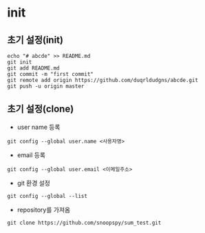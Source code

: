 # init
 ## 초기 설정(init)
```
echo "# abcde" >> README.md
git init
git add README.md
git commit -m "first commit"
git remote add origin https://github.com/duqrldudgns/abcde.git
git push -u origin master                
```

 ## 초기 설정(clone) 

* user name 등록
```
git config --global user.name <사용자명>
```

* email 등록
```
git config --global user.email <이메일주소>
```

* git 환경 설정
```
git config --global --list
```

* repository를 가져옴
```
git clone https://github.com/snoopspy/sum_test.git
```
